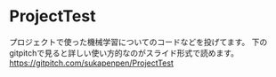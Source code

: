 # ProjectTest

プロジェクトで使った機械学習についてのコードなどを投げてます。
下のgitpitchで見ると詳しい使い方的なのがスライド形式で読めます。
https://gitpitch.com/sukapenpen/ProjectTest
